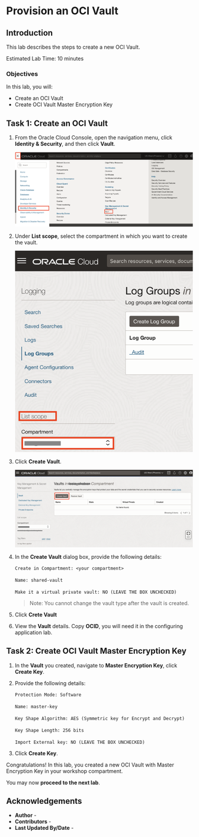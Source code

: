 # Provision an OCI Vault

## Introduction

This lab describes the steps to create a new OCI Vault.

Estimated Lab Time: 10 minutes

### Objectives

In this lab, you will:

* Create an OCI Vault
* Create OCI Vault Master Encryption Key

## Task 1: Create an OCI Vault

1. From the Oracle Cloud Console, open the navigation menu, click **Identity & Security**, and then click **Vault**.

   ![Vault menu](images/vault-menu.png)

2. Under **List scope**, select the compartment in which you want to create the vault.

   ![Select Compartment Button](images/select-compartment-button.jpg)

3. Click **Create Vault**.

   ![Create Vault Button](images/create-vault-button.png)

4. In the **Create Vault** dialog box, provide the following details:

      ```
      Create in Compartment: <your compartment>

      Name: shared-vault

      Make it a virtual private vault: NO (LEAVE THE BOX UNCHECKED)
      ```

      >Note: You cannot change the vault type after the vault is created.

5. Click **Crete Vault**

6. View the **Vault** details. Copy **OCID**, you will need it in the configuring application lab.

## Task 2: Create OCI Vault Master Encryption Key

1. In the **Vault** you created, navigate to **Master Encryption Key**, click **Create Key**.

2. Provide the following details:

      ```text
      Protection Mode: Software

      Name: master-key

      Key Shape Algorithm: AES (Symmetric key for Encrypt and Decrypt)

      Key Shape Length: 256 bits

      Import External key: NO (LEAVE THE BOX UNCHECKED)
      ```

3. Click **Create Key**.

Congratulations! In this lab, you created a new OCI Vault with Master Encryption Key in your workshop compartment.

You may now **proceed to the next lab**.

## Acknowledgements

* **Author** - [](var:author)
* **Contributors** - [](var:contributors)
* **Last Updated By/Date** - [](var:last_updated)
